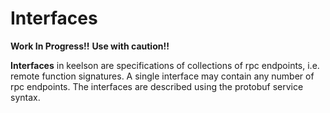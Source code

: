 # Interfaces  

**Work In Progress!!**
**Use with caution!!**

**Interfaces** in keelson are specifications of collections of rpc endpoints, i.e. remote function signatures. A single interface may contain any number of rpc endpoints. The interfaces are described using the protobuf service syntax.





